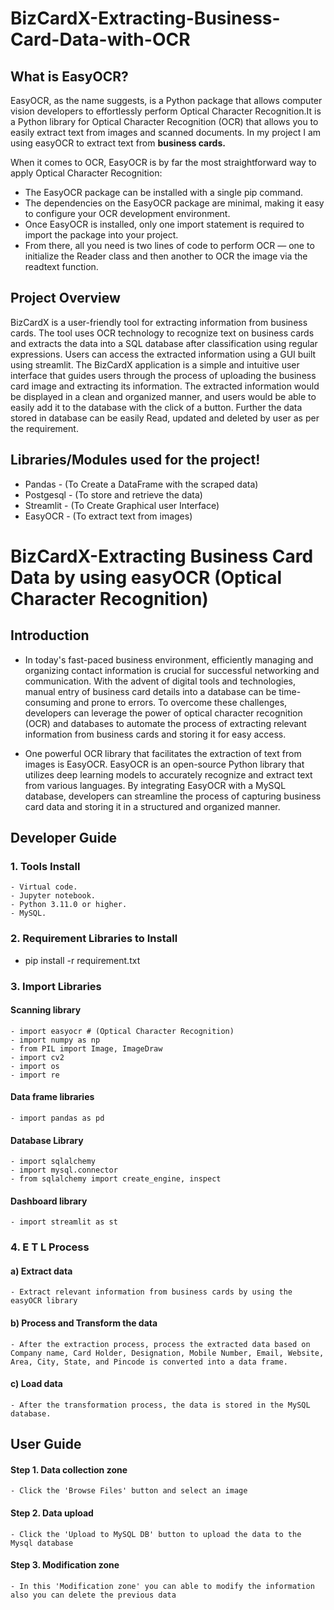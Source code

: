 # BizCardX-Extracting-Business-Card-Data-with-OCR

## What is EasyOCR?

   EasyOCR, as the name suggests, is a Python package that allows computer vision developers to effortlessly perform Optical Character Recognition.It is a Python library for Optical Character Recognition (OCR) that allows you to easily extract text from images and scanned documents. In my project I am using easyOCR to extract text from **business cards.**
   
   When it comes to OCR, EasyOCR is by far the most straightforward way to apply Optical Character Recognition:

   - The EasyOCR package can be installed with a single pip command.
   - The dependencies on the EasyOCR package are minimal, making it easy to configure your OCR development environment.
   - Once EasyOCR is installed, only one import statement is required to import the package into your project.
   - From there, all you need is two lines of code to perform OCR — one to initialize the Reader class and then another to OCR the image via the readtext function.

## Project Overview
 
   BizCardX is a user-friendly tool for extracting information from business cards. The tool uses OCR technology to recognize text on business cards and extracts the data into a SQL database after classification using regular expressions. Users can access the extracted information using a GUI built using streamlit.
   The BizCardX application is a simple and intuitive user interface that guides users through the process of uploading the business card image and extracting its information. The extracted information would be displayed in a clean and organized manner, and users would be able to easily add it to the database with the click of a button. Further the data stored in database can be easily Read, updated and deleted by user as per the requirement.

   ## Libraries/Modules used for the project!

   - Pandas - (To Create a DataFrame with the scraped data)
   - Postgesql - (To store and retrieve the data)
   - Streamlit - (To Create Graphical user Interface)
   - EasyOCR - (To extract text from images)
# BizCardX-Extracting Business Card Data by using easyOCR (Optical Character Recognition)

## Introduction
- In today's fast-paced business environment, efficiently managing and organizing contact information is crucial for successful networking and communication. With the advent of digital tools and technologies, manual entry of business card details into a database can be time-consuming and prone to errors. To overcome these challenges, developers can leverage the power of optical character recognition (OCR) and databases to automate the process of extracting relevant information from business cards and storing it for easy access.

- One powerful OCR library that facilitates the extraction of text from images is EasyOCR. EasyOCR is an open-source Python library that utilizes deep learning models to accurately recognize and extract text from various languages. By integrating EasyOCR with a MySQL database, developers can streamline the process of capturing business card data and storing it in a structured and organized manner.

## Developer Guide

### 1. Tools Install
    - Virtual code.
    - Jupyter notebook.
    - Python 3.11.0 or higher.
    - MySQL.

### 2. Requirement Libraries to Install
   - pip install -r requirement.txt

### 3. Import Libraries
#### Scanning library
    - import easyocr # (Optical Character Recognition)
    - import numpy as np
    - from PIL import Image, ImageDraw
    - import cv2
    - import os
    - import re

#### Data frame libraries
    - import pandas as pd

#### Database Library
    - import sqlalchemy
    - import mysql.connector
    - from sqlalchemy import create_engine, inspect

#### Dashboard library
    - import streamlit as st

### 4. E T L Process

#### a) Extract data
    - Extract relevant information from business cards by using the easyOCR library

#### b) Process and Transform the data
    - After the extraction process, process the extracted data based on Company name, Card Holder, Designation, Mobile Number, Email, Website, Area, City, State, and Pincode is converted into a data frame.

#### c) Load data
    - After the transformation process, the data is stored in the MySQL database.


## User Guide

#### Step 1. Data collection zone
    - Click the 'Browse Files' button and select an image

#### Step 2. Data upload
    - Click the 'Upload to MySQL DB' button to upload the data to the Mysql database

#### Step 3. Modification zone
    - In this 'Modification zone' you can able to modify the information also you can delete the previous data
